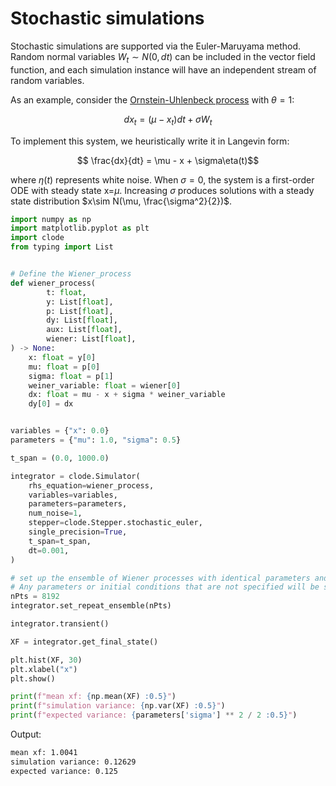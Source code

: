 # Stochastic simulations

Stochastic simulations are supported via the Euler-Maruyama method. Random normal variables $W_t\sim N(0, dt)$ can be included in the vector field function, and each simulation instance will have an independent stream of random variables.

As an example, consider the [Ornstein-Uhlenbeck process](https://en.wikipedia.org/wiki/Ornstein-Uhlenbeck_process) with $\theta = 1$:

$$ dx_t = (\mu - x_t)dt + \sigma W_t $$

To implement this system, we heuristically write it in Langevin form:

$$ \frac{dx}{dt} = \mu - x + \sigma\eta(t)$$

where $\eta(t)$ represents white noise. When $\sigma=0$, the system is a first-order ODE with steady state x=$\mu$. Increasing $\sigma$ produces solutions with a steady state distribution $x\sim N(\mu, \frac{\sigma^2}{2})$.

```py run
import numpy as np
import matplotlib.pyplot as plt
import clode
from typing import List


# Define the Wiener_process
def wiener_process(
        t: float,
        y: List[float],
        p: List[float],
        dy: List[float],
        aux: List[float],
        wiener: List[float],
) -> None:
    x: float = y[0]
    mu: float = p[0]
    sigma: float = p[1]
    weiner_variable: float = wiener[0]
    dx: float = mu - x + sigma * weiner_variable
    dy[0] = dx


variables = {"x": 0.0}
parameters = {"mu": 1.0, "sigma": 0.5}

t_span = (0.0, 1000.0)

integrator = clode.Simulator(
    rhs_equation=wiener_process,
    variables=variables,
    parameters=parameters,
    num_noise=1,
    stepper=clode.Stepper.stochastic_euler,
    single_precision=True,
    t_span=t_span,
    dt=0.001,
)

# set up the ensemble of Wiener processes with identical parameters and initial conditions
# Any parameters or initial conditions that are not specified will be set to the default values
nPts = 8192
integrator.set_repeat_ensemble(nPts)

integrator.transient()

XF = integrator.get_final_state()

plt.hist(XF, 30)
plt.xlabel("x")
plt.show()

print(f"mean xf: {np.mean(XF) :0.5}")
print(f"simulation variance: {np.var(XF) :0.5}")
print(f"expected variance: {parameters['sigma'] ** 2 / 2 :0.5}")
```

Output:

```bash
mean xf: 1.0041
simulation variance: 0.12629
expected variance: 0.125
```

[//]: # (![Result]&#40;Ornstein-Uhlenbeck_process.png&#41;)
